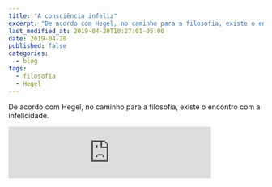 ```yaml
---
title: "A consciência infeliz"
excerpt: "De acordo com Hegel, no caminho para a filosofia, existe o encontro com a infelicidade."
last_modified_at: 2019-04-20T10:27:01-05:00
date: 2019-04-20
published: false
categories:
  - blog
tags: 
  - filosofia
  - Hegel
---
```


De acordo com Hegel, no caminho para a filosofia, existe o encontro com a infelicidade.

<iframe src="https://anchor.fm/podcastficcoes/embed/episodes/A-conscincia-infeliz-e3pt2e" height="102px" width="400px" frameborder="0" scrolling="no"></iframe>

